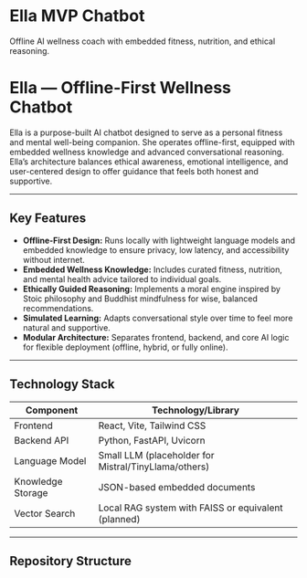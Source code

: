 # Ella MVP Chatbot

Offline AI wellness coach with embedded fitness, nutrition, and ethical reasoning.
# Ella — Offline-First Wellness Chatbot

Ella is a purpose-built AI chatbot designed to serve as a personal fitness and mental well-being companion. She operates offline-first, equipped with embedded wellness knowledge and advanced conversational reasoning. Ella’s architecture balances ethical awareness, emotional intelligence, and user-centered design to offer guidance that feels both honest and supportive.

---

## Key Features

- **Offline-First Design:** Runs locally with lightweight language models and embedded knowledge to ensure privacy, low latency, and accessibility without internet.
- **Embedded Wellness Knowledge:** Includes curated fitness, nutrition, and mental health advice tailored to individual goals.
- **Ethically Guided Reasoning:** Implements a moral engine inspired by Stoic philosophy and Buddhist mindfulness for wise, balanced recommendations.
- **Simulated Learning:** Adapts conversational style over time to feel more natural and supportive.
- **Modular Architecture:** Separates frontend, backend, and core AI logic for flexible deployment (offline, hybrid, or fully online).

---

## Technology Stack

| Component         | Technology/Library             |
|-------------------|-------------------------------|
| Frontend          | React, Vite, Tailwind CSS     |
| Backend API       | Python, FastAPI, Uvicorn       |
| Language Model    | Small LLM (placeholder for Mistral/TinyLlama/others) |
| Knowledge Storage | JSON-based embedded documents  |
| Vector Search     | Local RAG system with FAISS or equivalent (planned) |

---

## Repository Structure
